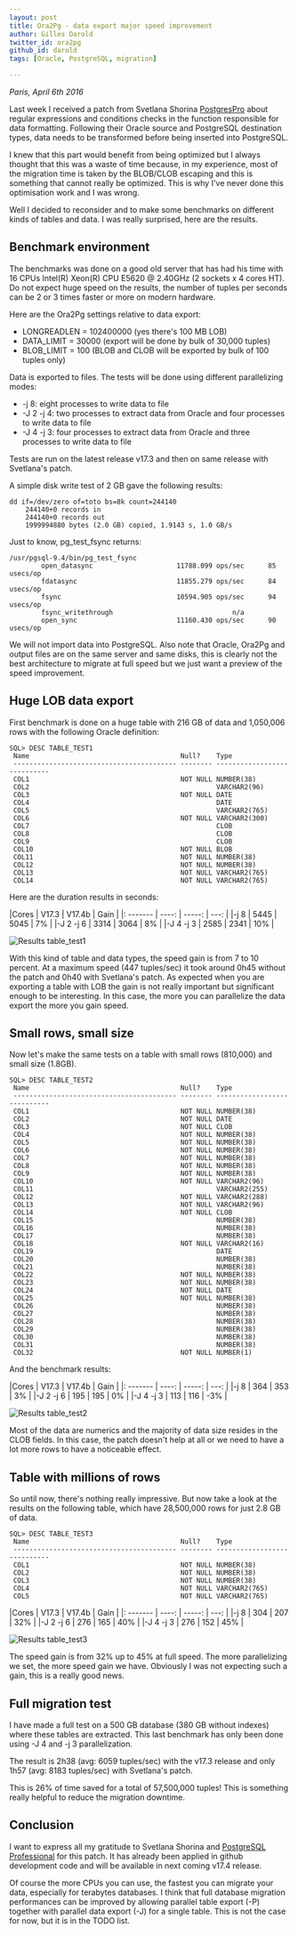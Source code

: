 ```yaml
---
layout: post
title: Ora2Pg - data export major speed improvement
author: Gilles Darold
twitter_id: ora2pg
github_id: darold
tags: [Oracle, PostgreSQL, migration]

---
```

*Paris, April 6th 2016*

Last week I received a patch from Svetlana Shorina [PostgresPro](https://postgrespro.ru/) about
regular expressions and conditions checks in the function responsible for
data formatting. Following their Oracle source and PostgreSQL destination
types, data needs to be transformed before being inserted into PostgreSQL.

I knew that this part would benefit from being optimized but I always thought
that this was a waste of time because, in my experience, most of the migration
time is taken by the BLOB/CLOB escaping and this is something that cannot
really be optimized. This is why I've never done this optimisation work and I
was wrong.

Well I decided to reconsider and to make some benchmarks on different kinds of
tables and data. I was really surprised, here are the results.

<!--MORE-->

## Benchmark environment

The benchmarks was done on a good old server that has had his time with 16 CPUs
Intel(R) Xeon(R) CPU E5620 @ 2.40GHz (2 sockets x 4 cores HT). Do not expect
huge speed on the results, the number of tuples per seconds can be 2 or 3 times
faster or more on modern hardware.

Here are the Ora2Pg settings relative to data export:

* LONGREADLEN = 102400000 (yes there's 100 MB LOB)
* DATA_LIMIT = 30000 (export will be done by bulk of 30,000 tuples)
* BLOB_LIMIT = 100 (BLOB and CLOB will be exported by bulk of 100 tuples only)

Data is exported to files. The tests will be done using different parallelizing
modes:

* -j 8: eight processes to write data to file
* -J 2 -j 4: two processes to extract data from Oracle and four processes to write data to file
* -J 4 -j 3: four processes to extract data from Oracle and three processes to write data to file

Tests are run on the latest release v17.3 and then on same release with Svetlana's patch.

A simple disk write test of 2 GB gave the following results:

```
dd if=/dev/zero of=toto bs=8k count=244140
	244140+0 records in
	244140+0 records out
	1999994880 bytes (2.0 GB) copied, 1.9143 s, 1.0 GB/s
```

Just to know, pg_test_fsync returns:

```
/usr/pgsql-9.4/bin/pg_test_fsync
        open_datasync                     11788.099 ops/sec      85 usecs/op
        fdatasync                         11855.279 ops/sec      84 usecs/op
        fsync                             10594.905 ops/sec      94 usecs/op
        fsync_writethrough                              n/a
        open_sync                         11160.430 ops/sec      90 usecs/op
```

We will not import data into PostgreSQL. Also note that Oracle, Ora2Pg and
output files are on the same server and same disks, this is clearly not the
best architecture to migrate at full speed but we just want a preview of the
speed improvement.


## Huge LOB data export

First benchmark is done on a huge table with 216 GB of data and 1,050,006 rows
with the following Oracle definition:

```
SQL> DESC TABLE_TEST1
 Name                                      Null?    Type
 ----------------------------------------- -------- ----------------------------
 COL1                                      NOT NULL NUMBER(38)
 COL2                                               VARCHAR2(96)
 COL3                                      NOT NULL DATE
 COL4                                               DATE
 COL5                                               VARCHAR2(765)
 COL6                                      NOT NULL VARCHAR2(300)
 COL7                                               CLOB
 COL8                                               CLOB
 COL9                                               CLOB
 COL10                                     NOT NULL BLOB
 COL11                                     NOT NULL NUMBER(38)
 COL12                                     NOT NULL NUMBER(38)
 COL13                                     NOT NULL VARCHAR2(765)
 COL14                                     NOT NULL VARCHAR2(765)
```

Here are the duration results in seconds:

|Cores     | V17.3 | V17.4b | Gain |
|: ------- | ----: | -----: | ---: |
|-j 8      |  5445 |  5045  |   7% |
|-J 2 -j 6 |  3314 |  3064  |   8% |
|-J 4 -j 3 |  2585 |  2341  |  10% |

<img src="https://blog.dalibo.com/assets/media/Ora2Pg_data_export_improvement_table_test1.png" title="Results table_test1"/>

With this kind of table and data types, the speed gain is from 7 to 10 percent.
At a maximum speed (447 tuples/sec) it took around 0h45 without the patch and
0h40 with Svetlana's patch. As expected when you are exporting a table with LOB
the gain is not really important but significant enough to be interesting. In
this case, the more you can parallelize the data export the more you gain speed.


## Small rows, small size

Now let's make the same tests on a table with small rows (810,000) and small
size (1.8GB).

```
SQL> DESC TABLE_TEST2
 Name                                      Null?    Type
 ----------------------------------------- -------- ----------------------------
 COL1                                      NOT NULL NUMBER(38)
 COL2                                      NOT NULL DATE
 COL3                                      NOT NULL CLOB
 COL4                                      NOT NULL NUMBER(38)
 COL5                                      NOT NULL NUMBER(38)
 COL6                                      NOT NULL NUMBER(38)
 COL7                                      NOT NULL NUMBER(38)
 COL8                                      NOT NULL NUMBER(38)
 COL9                                      NOT NULL NUMBER(38)
 COL10                                     NOT NULL VARCHAR2(96)
 COL11                                              VARCHAR2(255)
 COL12                                     NOT NULL VARCHAR2(288)
 COL13                                     NOT NULL VARCHAR2(96)
 COL14                                     NOT NULL CLOB
 COL15                                              NUMBER(38)
 COL16                                              NUMBER(38)
 COL17                                              NUMBER(38)
 COL18                                     NOT NULL VARCHAR2(16)
 COL19                                              DATE
 COL20                                              NUMBER(38)
 COL21                                              NUMBER(38)
 COL22                                     NOT NULL NUMBER(38)
 COL23                                     NOT NULL NUMBER(38)
 COL24                                     NOT NULL DATE
 COL25                                     NOT NULL NUMBER(38)
 COL26                                              NUMBER(38)
 COL27                                              NUMBER(38)
 COL28                                              NUMBER(38)
 COL29                                              NUMBER(38)
 COL30                                              NUMBER(38)
 COL31                                              NUMBER(38)
 COL32                                     NOT NULL NUMBER(1)
```

And the benchmark results:

|Cores     | V17.3 | V17.4b | Gain |
|: ------- | ----: | -----: | ---: |
|-j 8      |   364 |   353  |   3% |
|-J 2 -j 6 |   195 |   195  |   0% |
|-J 4 -j 3 |   113 |   116  |  -3% |

<img src="https://blog.dalibo.com/assets/media/Ora2Pg_data_export_improvement_table_test2.png" title="Results table_test2"/>

Most of the data are numerics and the majority of data size resides in the
CLOB fields. In this case, the patch doesn't help at all or we need to
have a lot more rows to have a noticeable effect.


## Table with millions of rows

So until now, there's nothing really impressive. But now take a look at the
results on the following table, which have 28,500,000 rows for just 2.8 GB
of data.

```
SQL> DESC TABLE_TEST3
 Name                                      Null?    Type
 ----------------------------------------- -------- ----------------------------
 COL1                                      NOT NULL NUMBER(38)
 COL2                                      NOT NULL NUMBER(38)
 COL3                                      NOT NULL NUMBER(38)
 COL4                                      NOT NULL VARCHAR2(765)
 COL5                                      NOT NULL VARCHAR2(765)
```

|Cores     | V17.3 | V17.4b | Gain |
|: ------- | ----: | -----: | ---: |
|-j 8      |   304 |   207  |  32% |
|-J 2 -j 6 |   276 |   165  |  40% |
|-J 4 -j 3 |   276 |   152  |  45% |

<img src="https://blog.dalibo.com/assets/media/Ora2Pg_data_export_improvement_table_test3.png" title="Results table_test3"/>

The speed gain is from 32% up to 45% at full speed. The more parallelizing we
set, the more speed gain we have. Obviously I was not expecting such a gain,
this is a really good news.

## Full migration test

I have made a full test on a 500 GB database (380 GB without indexes) where
these tables are extracted. This last benchmark has only been done using -J 4
and -j 3 parallelization.

The result is 2h38 (avg: 6059 tuples/sec) with the v17.3 release and only 1h57
(avg: 8183 tuples/sec) with Svetlana's patch.

This is 26% of time saved for a total of 57,500,000 tuples! This is something
really helpful to reduce the migration downtime.


## Conclusion

I want to express all my gratitude to Svetlana Shorina and [PostgreSQL Professional](https://postgrespro.ru/)
for this patch. It has already been applied in github development code and will
be available in next coming v17.4 release.

Of course the more CPUs you can use, the fastest you can migrate your data, especially
for terabytes databases. I think that full database migration performances can be improved
by allowing parallel table export (-P) together with parallel data export (-J) for a single
table. This is not the case for now, but it is in the TODO list.


